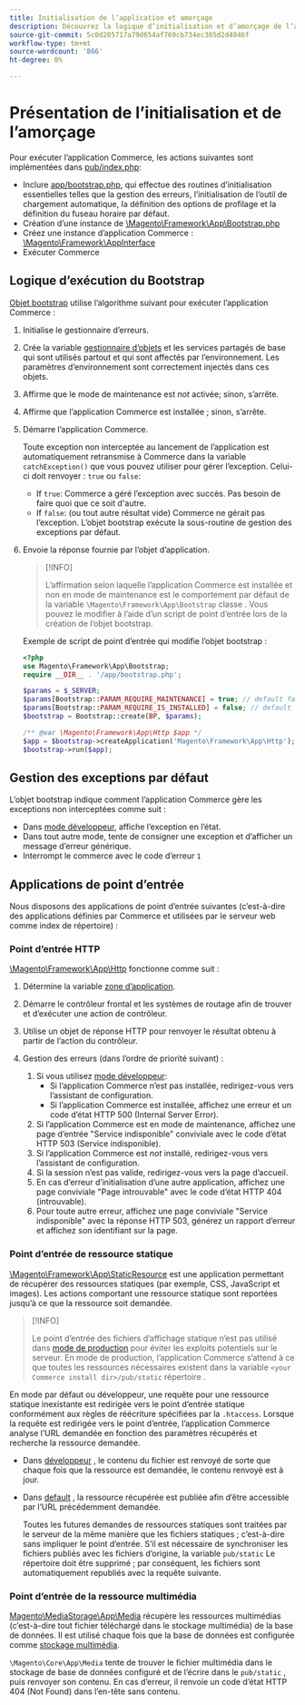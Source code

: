```yaml
---
title: Initialisation de l’application et amorçage
description: Découvrez la logique d’initialisation et d’amorçage de l’application Commerce.
source-git-commit: 5c0d285717a79d654af769cb734ec385d2d4046f
workflow-type: tm+mt
source-wordcount: '866'
ht-degree: 0%

---
```



# Présentation de l’initialisation et de l’amorçage

Pour exécuter l’application Commerce, les actions suivantes sont implémentées dans [pub/index.php][index]:

- Inclure [app/bootstrap.php][bootinitial], qui effectue des routines d’initialisation essentielles telles que la gestion des erreurs, l’initialisation de l’outil de chargement automatique, la définition des options de profilage et la définition du fuseau horaire par défaut.
- Création d’une instance de [\Magento\Framework\App\Bootstrap.php][bootstrap] <!-- It requires initialization parameters to be specified in constructor. Normally, the $_SERVER super-global variable is supposed to be passed there. -->
- Créez une instance d’application Commerce : [\Magento\Framework\AppInterface][app-face]
- Exécuter Commerce

## Logique d’exécution du Bootstrap

[Objet bootstrap][bootinitial] utilise l’algorithme suivant pour exécuter l’application Commerce :

1. Initialise le gestionnaire d’erreurs.
1. Crée la variable [gestionnaire d’objets][object] et les services partagés de base qui sont utilisés partout et qui sont affectés par l’environnement. Les paramètres d’environnement sont correctement injectés dans ces objets.
1. Affirme que le mode de maintenance est _not_ activée; sinon, s’arrête.
1. Affirme que l’application Commerce est installée ; sinon, s’arrête.
1. Démarre l’application Commerce.

   Toute exception non interceptée au lancement de l’application est automatiquement retransmise à Commerce dans la variable `catchException()` que vous pouvez utiliser pour gérer l’exception. Celui-ci doit renvoyer : `true` ou `false`:

   - If `true`: Commerce a géré l’exception avec succès. Pas besoin de faire quoi que ce soit d&#39;autre.
   - If `false`: (ou tout autre résultat vide) Commerce ne gérait pas l’exception. L’objet bootstrap exécute la sous-routine de gestion des exceptions par défaut.

1. Envoie la réponse fournie par l’objet d’application.

   >[!INFO]
   >
   >L’affirmation selon laquelle l’application Commerce est installée et non en mode de maintenance est le comportement par défaut de la variable `\Magento\Framework\App\Bootstrap` classe . Vous pouvez le modifier à l’aide d’un script de point d’entrée lors de la création de l’objet bootstrap.

   Exemple de script de point d’entrée qui modifie l’objet bootstrap :

   ```php
   <?php
   use Magento\Framework\App\Bootstrap;
   require __DIR__ . '/app/bootstrap.php';
   
   $params = $_SERVER;
   $params[Bootstrap::PARAM_REQUIRE_MAINTENANCE] = true; // default false
   $params[Bootstrap::PARAM_REQUIRE_IS_INSTALLED] = false; // default true
   $bootstrap = Bootstrap::create(BP, $params);
   
   /** @var \Magento\Framework\App\Http $app */
   $app = $bootstrap->createApplication('Magento\Framework\App\Http');
   $bootstrap->run($app);
   ```

## Gestion des exceptions par défaut

L’objet bootstrap indique comment l’application Commerce gère les exceptions non interceptées comme suit :

- Dans [mode développeur](../bootstrap/application-modes.md#developer-mode), affiche l’exception en l’état.
- Dans tout autre mode, tente de consigner une exception et d’afficher un message d’erreur générique.
- Interrompt le commerce avec le code d’erreur `1`

## Applications de point d’entrée

Nous disposons des applications de point d’entrée suivantes (c’est-à-dire des applications définies par Commerce et utilisées par le serveur web comme index de répertoire) :

### Point d’entrée HTTP

[\Magento\Framework\App\Http][http] fonctionne comme suit :

1. Détermine la variable [zone d’application](https://developer.adobe.com/commerce/php/architecture/modules/areas/).
1. Démarre le contrôleur frontal et les systèmes de routage afin de trouver et d’exécuter une action de contrôleur.
1. Utilise un objet de réponse HTTP pour renvoyer le résultat obtenu à partir de l’action du contrôleur.
1. Gestion des erreurs (dans l’ordre de priorité suivant) :

   1. Si vous utilisez [mode développeur](../bootstrap/application-modes.md#developer-mode):
      - Si l’application Commerce n’est pas installée, redirigez-vous vers l’assistant de configuration.
      - Si l’application Commerce est installée, affichez une erreur et un code d’état HTTP 500 (Internal Server Error).
   1. Si l’application Commerce est en mode de maintenance, affichez une page d’entrée &quot;Service indisponible&quot; conviviale avec le code d’état HTTP 503 (Service indisponible).
   1. Si l’application Commerce est _not_ installé, redirigez-vous vers l’assistant de configuration.
   1. Si la session n’est pas valide, redirigez-vous vers la page d’accueil.
   1. En cas d’erreur d’initialisation d’une autre application, affichez une page conviviale &quot;Page introuvable&quot; avec le code d’état HTTP 404 (introuvable).
   1. Pour toute autre erreur, affichez une page conviviale &quot;Service indisponible&quot; avec la réponse HTTP 503, générez un rapport d’erreur et affichez son identifiant sur la page.

### Point d’entrée de ressource statique

[\Magento\Framework\App\StaticResource][static-resource] est une application permettant de récupérer des ressources statiques (par exemple, CSS, JavaScript et images). Les actions comportant une ressource statique sont reportées jusqu’à ce que la ressource soit demandée.

>[!INFO]
>
>Le point d’entrée des fichiers d’affichage statique n’est pas utilisé dans [mode de production](application-modes.md#production-mode) pour éviter les exploits potentiels sur le serveur. En mode de production, l’application Commerce s’attend à ce que toutes les ressources nécessaires existent dans la variable `<your Commerce install dir>/pub/static` répertoire .

En mode par défaut ou développeur, une requête pour une ressource statique inexistante est redirigée vers le point d’entrée statique conformément aux règles de réécriture spécifiées par la `.htaccess`.
Lorsque la requête est redirigée vers le point d’entrée, l’application Commerce analyse l’URL demandée en fonction des paramètres récupérés et recherche la ressource demandée.

- Dans [développeur](application-modes.md#developer-mode) , le contenu du fichier est renvoyé de sorte que chaque fois que la ressource est demandée, le contenu renvoyé est à jour.
- Dans [default](application-modes.md#default-mode) , la ressource récupérée est publiée afin d’être accessible par l’URL précédemment demandée.

   Toutes les futures demandes de ressources statiques sont traitées par le serveur de la même manière que les fichiers statiques ; c’est-à-dire sans impliquer le point d’entrée. S’il est nécessaire de synchroniser les fichiers publiés avec les fichiers d’origine, la variable `pub/static` Le répertoire doit être supprimé ; par conséquent, les fichiers sont automatiquement republiés avec la requête suivante.

### Point d’entrée de la ressource multimédia

[Magento\MediaStorage\App\Media][media] récupère les ressources multimédias (c’est-à-dire tout fichier téléchargé dans le stockage multimédia) de la base de données. Il est utilisé chaque fois que la base de données est configurée comme [stockage multimédia](https://glossary.magento.com/media-storage).

`\Magento\Core\App\Media` tente de trouver le fichier multimédia dans le stockage de base de données configuré et de l’écrire dans le `pub/static` , puis renvoyer son contenu. En cas d’erreur, il renvoie un code d’état HTTP 404 (Not Found) dans l’en-tête sans contenu.

<!-- Link Definitions -->

[app-face]: https://github.com/magento/magento2/tree/2.4/lib/internal/Magento/Framework/AppInterface.php
[bootinitial]: https://github.com/magento/magento2/tree/2.4/app/bootstrap.php
[bootstrap]: https://github.com/magento/magento2/tree/2.4/lib/internal/Magento/Framework/App/Bootstrap.php
[http]: https://github.com/magento/magento2/tree/2.4/lib/internal/Magento/Framework/App/Http
[index]: https://github.com/magento/magento2/tree/2.4/pub/index.php
[media]: https://github.com/magento/magento2/tree/2.4/app/code/Magento/MediaStorage/App/Media.php
[object]: https://github.com/magento/magento2/tree/2.4/lib/internal/Magento/Framework/ObjectManager
[static-resource]: https://github.com/magento/magento2/tree/2.4/lib/internal/Magento/Framework/App/StaticResource.php
